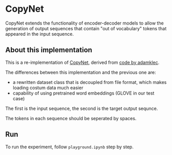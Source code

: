 # CopyNet

CopyNet extends the functionality of encoder-decoder models to allow the generation
of output sequences that contain "out of vocabulary" tokens that appeared in the input sequence.

## About this implementation

This is a re-implementation of [CopyNet](https://arxiv.org/abs/1603.06393), derived from [code by adamklec](https://github.com/adamklec/copynet).

The differences between this implementation and the previous one are:
- a rewritten dataset class that is decoupled from file format, which makes loading costum data much easier
- capability of using pretrained word embeddings (GLOVE in our test case)

The first is the input sequence, the second is the target output sequnce.

The tokens in each sequence should be seperated by spaces.

## Run
To run the experiment, follow ```playground.ipynb``` step by step.
